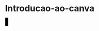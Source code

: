 # Introducao-ao-canva
<DOCTYPE html> 
<html lang="pt-br">
</head>
<title>Introdução ao Canvas</title>
<meta charset="UTF-8">
</head>
<body>
<canvas id="myCanvas" width="200" height="100" style="background-color: rgba(255,0,255);border:5px solid #000000"></canvas>
</body>
</html>